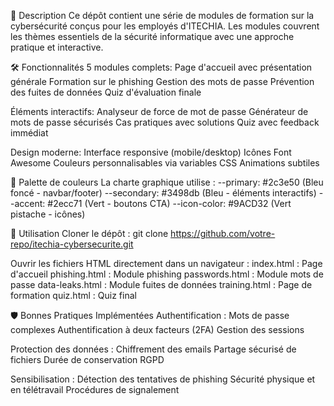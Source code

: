 📝 Description
Ce dépôt contient une série de modules de formation sur la cybersécurité conçus pour les employés d'ITECHIA. Les modules couvrent les thèmes essentiels de la sécurité informatique avec une approche pratique et interactive.

🛠️ Fonctionnalités
5 modules complets:
Page d'accueil avec présentation générale
Formation sur le phishing
Gestion des mots de passe
Prévention des fuites de données
Quiz d'évaluation finale

Éléments interactifs:
Analyseur de force de mot de passe
Générateur de mots de passe sécurisés
Cas pratiques avec solutions
Quiz avec feedback immédiat

Design moderne:
Interface responsive (mobile/desktop)
Icônes Font Awesome
Couleurs personnalisables via variables CSS
Animations subtiles

🎨 Palette de couleurs
La charte graphique utilise :
--primary: #2c3e50 (Bleu foncé - navbar/footer)
--secondary: #3498db (Bleu - éléments interactifs)
--accent: #2ecc71 (Vert - boutons CTA)
--icon-color: #9ACD32 (Vert pistache - icônes)

🚀 Utilisation
Cloner le dépôt :
git clone https://github.com/votre-repo/itechia-cybersecurite.git

Ouvrir les fichiers HTML directement dans un navigateur :
index.html : Page d'accueil
phishing.html : Module phishing
passwords.html : Module mots de passe
data-leaks.html : Module fuites de données
training.html : Page de formation
quiz.html : Quiz final

🛡️ Bonnes Pratiques Implémentées
Authentification :
Mots de passe complexes
Authentification à deux facteurs (2FA)
Gestion des sessions

Protection des données :
Chiffrement des emails
Partage sécurisé de fichiers
Durée de conservation RGPD

Sensibilisation :
Détection des tentatives de phishing
Sécurité physique et en télétravail
Procédures de signalement

